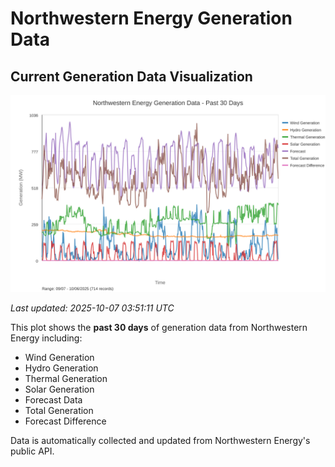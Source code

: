 # Northwestern Energy Generation Data

## Current Generation Data Visualization

![Northwestern Energy Generation Data](images/nwe_generation_plot.svg)

*Last updated: 2025-10-07 03:51:11 UTC*

This plot shows the **past 30 days** of generation data from Northwestern Energy including:
- Wind Generation
- Hydro Generation  
- Thermal Generation
- Solar Generation
- Forecast Data
- Total Generation
- Forecast Difference

Data is automatically collected and updated from Northwestern Energy's public API.

